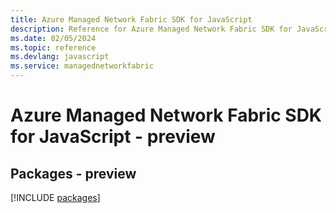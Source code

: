 ```yaml
---
title: Azure Managed Network Fabric SDK for JavaScript
description: Reference for Azure Managed Network Fabric SDK for JavaScript
ms.date: 02/05/2024
ms.topic: reference
ms.devlang: javascript
ms.service: managednetworkfabric
---
```

# Azure Managed Network Fabric SDK for JavaScript - preview
## Packages - preview
[!INCLUDE [packages](managed-network-fabric-index.md)]